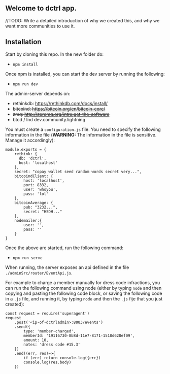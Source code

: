 
## Welcome to dctrl app.

//TODO: Write a detailed introduction of why we created this, and why we want more communities to use it.


## Installation

Start by cloning this repo. In the new folder do:
- `npm install`

Once npm is installed, you can start the dev server by running the following:
- `npm run dev`



The admin-server depends on:
- rethinkdb: https://rethinkdb.com/docs/install/
- ~~bitcoind: https://bitcoin.org/en/bitcoin-core/~~
- ~~zmq: http://zeromq.org/intro:get-the-software~~
- btcd / lnd dev.community.lightning

You must create a `configuration.js` file.  You need to specify the following information in the file (**WARNING:** The information in the file is sensitive. Manage it accordingly):

```
module.exports = {
    rethink: {
      db: 'dctrl',
      host: 'localhost'
    },
    secret: "copay wallet seed random words secret very...",
    bitcoindClient: {
        host: 'localhost',
        port: 8332,
        user: 'whoyou',
        pass: 'lol'
    },
    bitcoinAverage: {
        pub: "3232...",
        secret: "HSDH..."
    },
    nodemailer:{
        user: '',
        pass: ''
    }
}
```

Once the above are started, run the following command:
- `npm run serve`

When running, the server exposes an api defined in the file `./adminSrc/router/EventApi.js`.


For example to charge a member manually for dress code infractions, you can run the following command using node (either by typing `node` and then copying and pasting the following code block, or saving the following code in a `.js` file, and running it, by typing `node` and then the `.js` fije that you just created):

```
const request = require('superagent')
request
    .post('<ip-of-dctrladmin>:8003/events')
    .send({
        type: 'member-charged',
        memberId: '19116730-8b8d-11e7-8171-1518d628ef09',
        amount: 10,
        notes: 'dress code #15.3'
    })
    .end((err, res)=>{
        if (err) return console.log({err})
        console.log(res.body)
    })
```

